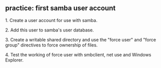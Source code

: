## practice: first samba user account

1\. Create a user account for use with samba.

2\. Add this user to samba\'s user database.

3\. Create a writable shared directory and use the \"force user\" and
\"force group\" directives to force ownership of files.

4\. Test the working of force user with smbclient, net use and Windows
Explorer.

